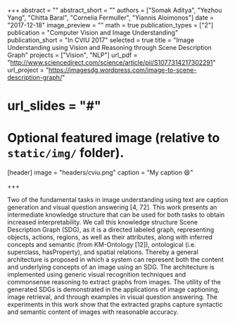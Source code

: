 +++
abstract = ""
abstract_short = ""
authors = ["Somak Aditya", "Yezhou Yang", "Chitta Baral", "Cornelia Fermuller", "Yiannis Aloimonos"]
date = "2017-12-18"
image_preview = ""
math = true
publication_types = ["2"]
publication = "Computer Vision and Image Understanding"
publication_short = "In CVIU 2017"
selected = true
title = "Image Understanding using Vision and Reasoning through Scene Description Graph"
projects = ["Vision", "NLP"]
url_pdf = "http://www.sciencedirect.com/science/article/pii/S1077314217302291"
url_project = "https://imagesdg.wordpress.com/image-to-scene-description-graph/"
# url_slides = "#"


# Optional featured image (relative to `static/img/` folder).
[header]
image = "headers/cviu.png"
caption = "My caption :smile:"

+++

Two of the fundamental tasks in image understanding using text are caption generation and visual question answering 
[4, 72]. This work presents an intermediate knowledge structure that can be used for both tasks to obtain increased interpretability. 
We call this knowledge structure Scene Description Graph (SDG), as it is a directed labeled graph, representing objects, actions, 
regions, as well as their attributes, along with inferred concepts and semantic (from KM-Ontology [12]), ontological (i.e. superclass, hasProperty), 
and spatial relations. Thereby a general architecture is proposed in which a system can represent both the content and underlying concepts of an 
image using an SDG. The architecture is implemented using generic visual recognition techniques and commonsense reasoning to extract graphs from 
images. The utility of the generated SDGs is demonstrated in the applications of image captioning, image retrieval, and through examples in 
visual question answering. The experiments in this work show that the extracted graphs capture syntactic and semantic content of images 
with reasonable accuracy.
